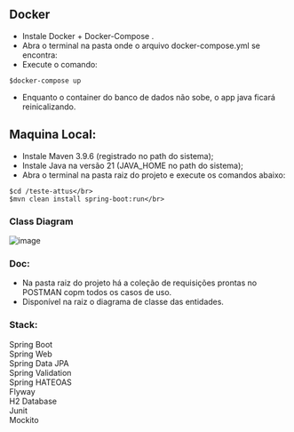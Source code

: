 ## Docker
- Instale Docker + Docker-Compose .</br>
- Abra o terminal na pasta onde o arquivo docker-compose.yml se encontra:</br>
- Execute o comando:
```
$docker-compose up
```
- Enquanto o container do banco de dados não sobe, o app java ficará reinicalizando.</br>

## Maquina Local:

- Instale Maven 3.9.6 (registrado no path do sistema);
- Instale Java na versão 21 (JAVA_HOME no path do sistema);
- Abra o terminal na pasta raiz do projeto e execute os comandos abaixo:</br>
```
$cd /teste-attus</br>
$mvn clean install spring-boot:run</br>
```

### Class Diagram

![image](https://github.com/AndOliver46/teste-spring-ats/assets/101358552/64727b6b-9510-4cae-ad79-f85632a0965b)

### Doc:

- Na pasta raiz do projeto há a coleção de requisições prontas no POSTMAN copm todos os casos de uso.</br>
- Disponível na raiz o diagrama de classe das entidades. </br>

### Stack:

Spring Boot </br>
Spring Web </br>
Spring Data JPA </br>
Spring Validation </br>
Spring HATEOAS </br>
Flyway </br>
H2 Database </br>
Junit </br>
Mockito </br>



